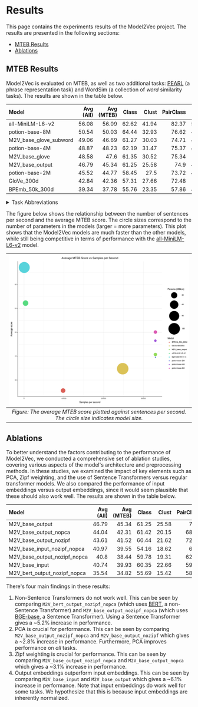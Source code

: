 # Results

This page contains the experiments results of the Model2Vec project. The results are presented in the following sections:
- [MTEB Results](#mteb-results)
- [Ablations](#ablations)

## MTEB Results

Model2Vec is evaluated on MTEB, as well as two additional tasks: [PEARL](https://github.com/tigerchen52/PEARL) (a phrase representation task) and WordSim (a collection of _word_ similarity tasks). The results are shown in the table below.


| Model                  |   Avg (All) |   Avg (MTEB) |   Class |   Clust |   PairClass |   Rank |    Ret |    STS |    Sum |   Pearl |   WordSim |
|:-----------------------|------------:|-------------:|--------:|--------:|------------:|-------:|-------:|-------:|-------:|--------:|----------:|
| all-MiniLM-L6-v2        | 56.08     | 56.09      | 62.62  | 41.94  | 82.37     | 58.04  | 41.95  | 78.90  | 30.81  | 60.83  | 49.91   |
| potion-base-8M         |       50.54 |        50.03 |   64.44 |   32.93 |       76.62 |  49.73 |  31.71 |  73.24 |  29.28 |   53.54 |     50.75 |
| M2V_base_glove_subword |       49.06 |        46.69 |   61.27 |   30.03 |       74.71 |  49.15 |  27.16 |  69.09 |  30.08 |   56.82 |     57.99 |
| potion-base-4M         |       48.87 |        48.23 |   62.19 |   31.47 |       75.37 |  48.75 |  29.11 |  72.19 |  28.89 |   52.55 |     49.21 |
| M2V_base_glove         |       48.58 |        47.6  |   61.35 |   30.52 |       75.34 |  48.5  |  29.26 |  70.31 |  31.5  |   50.28 |     54.29 |
| M2V_base_output        |       46.79 |        45.34 |   61.25 |   25.58 |       74.9  |  47.63 |  26.14 |  68.58 |  29.2  |   54.02 |     49.18 |
| potion-base-2M         |       45.52 |        44.77 |   58.45 |   27.5  |       73.72 |  46.82 |  24.13 |  70.14 |  31.51 |   50.82 |     44.72 |
| GloVe_300d             |       42.84 |        42.36 |   57.31 |   27.66 |       72.48 |  43.3  |  22.78 |  61.9  |  28.81 |   45.65 |     43.05 |
| BPEmb_50k_300d         |       39.34 |        37.78 |   55.76 |   23.35 |       57.86 |  43.21 |  17.5  |  55.1  |  29.74 |   47.56 |     41.28 |


<details>
  <summary>  Task Abbreviations </summary>

For readability, the MTEB task names are abbreviated as follows:
- Class: Classification
- Clust: Clustering
- PairClass: PairClassification
- Rank: Reranking
- Ret: Retrieval
- STS: Semantic Textual Similarity
- Sum: Summarization
</details>

The figure below shows the relationship between the number of sentences per second and the average MTEB score. The circle sizes correspond to the number of parameters in the models (larger = more parameters).
This plot shows that the Model2Vec models are much faster than the other models, while still being competitive in terms of performance with the [all-MiniLM-L6-v2](https://huggingface.co/sentence-transformers/all-MiniLM-L6-v2) model.

| ![Description](../assets/images/speed_vs_mteb_score_v2.png) |
|:--:|
|*Figure: The average MTEB score plotted against sentences per second. The circle size indicates model size.*|


## Ablations

To better understand the factors contributing to the performance of Model2Vec, we conducted a comprehensive set of ablation studies, covering various aspects of the model's architecture and preprocessing methods. In these studies, we examined the impact of key elements such as PCA, Zipf weighting, and the use of Sentence Transformers versus regular transformer models. We also compared the performance of input embeddings versus output embeddings, since it would seem plausible that these should also work well. The results are shown in the table below.


| Model                        |   Avg (All) |   Avg (MTEB) |   Class |   Clust |   PairClass |   Rank |   Ret |   STS |   Sum |   Pearl |   WordSim |
|:-----------------------------|------------:|-------------:|--------:|--------:|------------:|-------:|------:|------:|------:|--------:|----------:|
| M2V_base_output              |       46.79 |        45.34 |   61.25 |   25.58 |       74.9  |  47.63 | 26.14 | 68.58 | 29.2  |   54.02 |     49.18 |
| M2V_base_output_nopca        |       44.04 |        42.31 |   61.42 |   20.15 |       68.21 |  44.67 | 25.25 | 61.87 | 29.85 |   51.02 |     48.96 |
| M2V_base_output_nozipf       |       43.61 |        41.52 |   60.44 |   21.62 |       72.15 |  45.57 | 20.35 | 62.71 | 30.66 |   52.28 |     49.17 |
| M2V_base_input_nozipf_nopca  |       40.97 |        39.55 |   54.16 |   18.62 |       68.3  |  43.65 | 23.63 | 59.38 | 32.04 |   50.19 |     40.52 |
| M2V_base_output_nozipf_nopca |       40.8  |        38.44 |   59.78 |   19.31 |       62.39 |  42.26 | 19.01 | 55.16 | 30    |   49.09 |     48.97 |
| M2V_base_input               |       40.74 |        39.93 |   60.35 |   22.66 |       59.63 |  43.02 | 25.47 | 50.05 | 29.35 |   50.61 |     34.47 |
| M2V_bert_output_nozipf_nopca              |       35.54 |        34.82 |   55.69 |   15.42 |       58.68 |  39.87 | 12.92 | 55.24 | 30.15 |   46.9  |     26.72 |


There's four main findings in these results:
1. Non-Sentence Transformers do not work well. This can be seen by comparing `M2V_bert_output_nozipf_nopca` (which uses [BERT](https://huggingface.co/google-bert/bert-base-uncased), a non-Sentence Transformer) and `M2V_base_output_nozipf_nopca` (which uses [BGE-base](https://huggingface.co/BAAI/bge-base-en-v1.5), a Sentence Transformer). Using a Sentence Transformer gives a ~5.2% increase in performance.
2. PCA is crucial for performance. This can be seen by comparing `M2V_base_output_nozipf_nopca` and `M2V_base_output_nozipf` which gives a ~2.8% increase in performance. Furthermore, PCA improves performance on _all_ tasks.
3. Zipf weighting is crucial for performance. This can be seen by comparing `M2V_base_output_nozipf_nopca` and `M2V_base_output_nopca` which gives a ~3.1% increase in performance.
4. Output embeddings outperform input embeddings. This can be seen by comparing `M2V_base_input` and `M2V_base_output` which gives a ~6.1% increase in performance. Note that input embeddings do work well for some tasks. We hypothesize that this is because input embeddings are inherently normalized.
